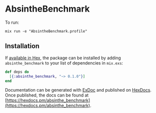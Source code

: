 # AbsintheBenchmark

To run:
```
mix run -e "AbsintheBenchmark.profile"
```

## Installation

If [available in Hex](https://hex.pm/docs/publish), the package can be installed
by adding `absinthe_benchmark` to your list of dependencies in `mix.exs`:

```elixir
def deps do
  [{:absinthe_benchmark, "~> 0.1.0"}]
end
```

Documentation can be generated with [ExDoc](https://github.com/elixir-lang/ex_doc)
and published on [HexDocs](https://hexdocs.pm). Once published, the docs can
be found at [https://hexdocs.pm/absinthe_benchmark](https://hexdocs.pm/absinthe_benchmark).
